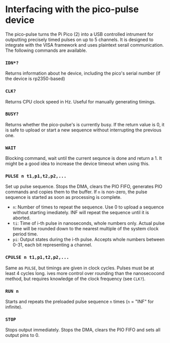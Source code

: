 # Interfacing with the pico-pulse device

The pico-pulse turns the Pi Pico (2) into a USB controlled intrument for outputting precisely timed pulses on up to 5 channels.
It is designed to integrate with the VISA framework and uses plaintext serail communication. The following commands are available.

### `IDN*?`

Returns information about he device, including the pico's serial number (if the device is rp2350-based)

### `CLK?`

Returns CPU clock speed in Hz. Useful for manually generating timings.

### `BUSY?`

Returns whether the pico-pulse's is currently busy. If the return value is 0, it is safe to upload or start a new sequence without interrupting the previous one.

### `WAIT`

Blocking command, wait until the current sequnce is done and return a 1. It might be a good idea to increase the device timeout when using this.

### `PULSE n t1,p1,t2,p2,...`

Set up pulse sequence. Stops the DMA, clears the PIO FIFO, generates PIO commands and copies them to the buffer.
If `n` is non-zero, the pulse sequence is started as soon as processing is complete. 

  - `n`: Number of times to repeat the sequence. Use 0 to upload a sequence without starting imediately. INF will repeat the sequence until it is aborted.
  - `ti`: Time of i-th pulse in nanoseconds, whole numbers only. Actual pulse time will be rounded down to the nearest multiple of the system clock period time.
  - `pi`: Output states during the i-th pulse. Accepts whole numbers between 0-31, each bit representing a channel.

### `CPULSE n t1,p1,t2,p2,...`

Same as `PULSE`, but timings are given in clock cycles. Pulses must be at least 4 cycles long.
ives more control over rounding than the nanosecocond method, but requires knowledge of the clock frequency (see `CLK?`).

### `RUN n`

Starts and repeats the preloaded pulse sequence `n` times (`n` = "INF" for infinite).

### `STOP`

Stops output immediately. Stops the DMA, clears the PIO FIFO and sets all output pins to 0.

